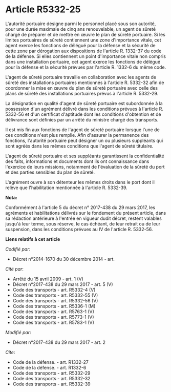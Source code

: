 # Article R5332-25

L'autorité portuaire désigne parmi le personnel placé sous son autorité, pour une durée maximale de cinq ans renouvelable, un
agent de sûreté chargé de préparer et de mettre en œuvre le plan de sûreté portuaire. Si les limites portuaires de sûreté
contiennent une zone d'importance vitale, cet agent exerce les fonctions de délégué pour la défense et la sécurité de cette
zone par dérogation aux dispositions de l'article R. 1332-37 du code de la défense. Si elles contiennent un point
d'importance vitale non compris dans une installation portuaire, cet agent exerce les fonctions de délégué pour la défense et
la sécurité prévues par l'article R. 1332-6 du même code. 

L'agent de sûreté portuaire travaille en collaboration avec les agents de sûreté des installations portuaires mentionnés à
l'article R. 5332-32 afin de coordonner la mise en œuvre du plan de sûreté portuaire avec celle des plans de sûreté des
installations portuaires prévus à l'article R. 5332-29. 

La désignation en qualité d'agent de sûreté portuaire est subordonnée à la possession d'un agrément délivré dans les
conditions prévues à l'article R. 5332-56 et d'un certificat d'aptitude dont les conditions d'obtention et de délivrance sont
définies par un arrêté du ministre chargé des transports. 

Il est mis fin aux fonctions de l'agent de sûreté portuaire lorsque l'une de ces conditions n'est plus remplie. Afin
d'assurer la permanence des fonctions, l'autorité portuaire peut désigner un ou plusieurs suppléants qui sont agréés dans les
mêmes conditions que l'agent de sûreté titulaire. 

L'agent de sûreté portuaire et ses suppléants garantissent la confidentialité des faits, informations et documents dont ils
ont connaissance dans l'exercice de leurs missions, notamment de l'évaluation de la sûreté du port et des parties sensibles
du plan de sûreté. 

L'agrément ouvre à son détenteur les mêmes droits dans le port dont il relève que l'habilitation mentionnée à l'article R.
5332-39.

**Nota:**

Conformément à l'article 5 du décret n° 2017-438 du 29 mars 2017, les agréments et habilitations délivrés sur le fondement du
présent article, dans sa rédaction antérieure à l'entrée en vigueur dudit décret, restent valables jusqu'à leur terme, sous
réserve, le cas échéant, de leur retrait ou de leur suspension, dans les conditions prévues au IV de l'article R. 5332-56.

**Liens relatifs à cet article**

_Codifié par_:

  - Décret n°2014-1670 du 30 décembre 2014 - art.

_Cité par_:

  - Arrêté du 15 avril 2009 - art. 1 (V)
  - Décret n°2017-438 du 29 mars 2017 - art. 5 (V)
  - Code des transports - art. R5332-4 (V)
  - Code des transports - art. R5332-55 (V)
  - Code des transports - art. R5332-56 (V)
  - Code des transports - art. R5336-1 (M)
  - Code des transports - art. R5763-1 (V)
  - Code des transports - art. R5773-1 (V)
  - Code des transports - art. R5783-1 (V)

_Modifié par_:

  - Décret n°2017-438 du 29 mars 2017 - art. 2

_Cite_:

  - Code de la défense. - art. R1332-27
  - Code de la défense. - art. R1332-6
  - Code des transports - art. R5332-29
  - Code des transports - art. R5332-32
  - Code des transports - art. R5332-39
